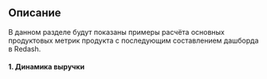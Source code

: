 ## Описание
В данном разделе будут показаны примеры расчёта основных продуктовых метрик продукта с последующим составлением дашборда в Redash.

#### 1. Динамика выручки